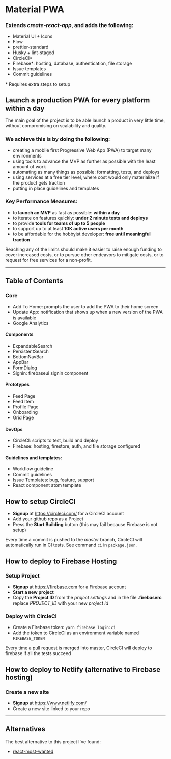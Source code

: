 # Material PWA

### Extends *create-react-app*, and adds the following:
- Material UI + Icons
- Flow
- prettier-standard
- Husky + lint-staged
- CircleCI*
- Firebase*: hosting, database, authentication, file storage
- Issue templates
- Commit guidelines

\* Requires extra steps to setup

## Launch a production PWA for every platform within a day
The main goal of the project is to be able launch a product in very little time, without compromising on scalability and quality.

### We achieve this is by doing the following:
- creating a mobile first Progressive Web App (PWA) to target many environments
- using tools to advance the MVP as further as possible with the least amount of work
- automating as many things as possible: formatting, tests, and deploys
- using services at a free tier level, where cost would only materialize if the product gets traction
- putting in place guidelines and templates

### Key Performance Measures:
- to **launch an MVP** as fast as possible: **within a day**
- to iterate on features quickly: **under 2 minute tests and deploys**
- to provide **tools for teams of up to 5 people**
- to support up to at least **10K active users per month**
- to be affordable for the hobbyist developer: **free until meaningful traction**

Reaching any of the limits should make it easier to raise enough funding to cover increased costs, or to pursue other endeavors to mitigate costs, or to request for free services for a non-profit.

---

## Table of Contents

### Core
- Add To Home: prompts the user to add the PWA to their home screen
- Update App: notification that shows up when a new version of the PWA is available
- Google Analytics

#### Components
- ExpandableSearch
- PersistentSearch
- BottomNavBar
- AppBar
- FormDialog
- Signin: firebaseui signin component

#### Prototypes
- Feed Page
- Feed Item
- Profile Page
- Onboarding
- Grid Page

#### DevOps
- CircleCI: scripts to test, build and deploy
- Firebase: hosting, firestore, auth, and file storage configured

#### Guidelines and templates:
- Workflow guideline
- Commit guidelines
- Issue Templates: bug, feature, support
- React component atom template

## How to setup CircleCI
- **Signup** at https://circleci.com/ for a CircleCI account
- Add your github repo as a Project
- Press the **Start Building** button (this may fail because Firebase is not setup)

Every time a commit is pushed to the *master* branch, CircleCI will automatically run in CI tests. See command `ci` in `package.json`.

## How to deploy to Firebase Hosting
### Setup Project
- **Signup** at https://firebase.com for a Firebase account
- **Start a new project**
- Copy the **Project ID** from the *project settings* and in the file **.firebaserc** replace *PROJECT_ID* with your new *project id*

### Deploy with CircleCI
- Create a Firebase token: `yarn firebase login:ci`
- Add the token to CircleCI as an environment variable named `FIREBASE_TOKEN`

Every time a pull request is merged into master, CircleCI will deploy to firebase if all the tests succeed

## How to deploy to Netlify (alternative to Firebase hosting)
### Create a new site
- **Signup** at https://www.netlify.com/
- Create a new site linked to your repo

---
## Alternatives
The best alternative to this project I've found:
- [react-most-wanted](https://www.react-most-wanted.com/)
